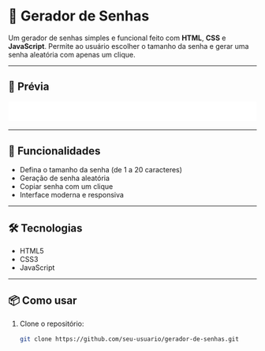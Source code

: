 # 🔐 Gerador de Senhas

Um gerador de senhas simples e funcional feito com **HTML**, **CSS** e **JavaScript**. Permite ao usuário escolher o tamanho da senha e gerar uma senha aleatória com apenas um clique.

---

## 📸 Prévia

![Preview](./assets/logo.png)

---

## 🚀 Funcionalidades

- Defina o tamanho da senha (de 1 a 20 caracteres)
- Geração de senha aleatória
- Copiar senha com um clique
- Interface moderna e responsiva

---

## 🛠️ Tecnologias

- HTML5
- CSS3
- JavaScript

---

## 📦 Como usar

1. Clone o repositório:
   ```bash
   git clone https://github.com/seu-usuario/gerador-de-senhas.git
